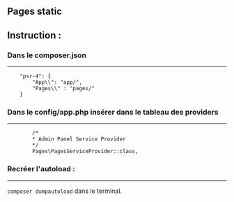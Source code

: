## Pages static

## Instruction :

### Dans le composer.json
___
```
    "psr-4": {
        "App\\": "app/",
        "Pages\\" : "pages/"
    }
```
### Dans le config/app.php insérer dans le tableau des providers
___
```
        /*
        * Admin Panel Service Provider
        */
        Pages\PagesServiceProvider::class,
```
### Recréer l'autoload : 
___
``` composer dumpautoload ``` dans le terminal.